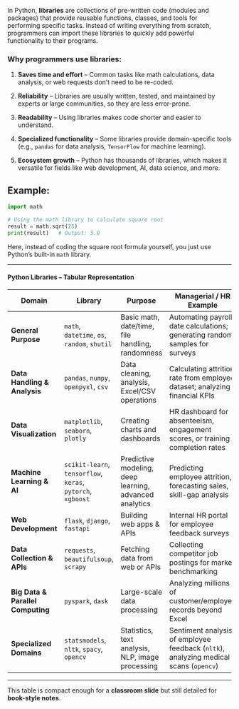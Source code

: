 In Python, **libraries** are collections of pre-written code (modules and packages) that provide reusable functions, classes, and tools for performing specific tasks. Instead of writing everything from scratch, programmers can import these libraries to quickly add powerful functionality to their programs.

### Why programmers use libraries:

1. **Saves time and effort** – Common tasks like math calculations, data analysis, or web requests don’t need to be re-coded.

2. **Reliability** – Libraries are usually written, tested, and maintained by experts or large communities, so they are less error-prone.

3. **Readability** – Using libraries makes code shorter and easier to understand.

4. **Specialized functionality** – Some libraries provide domain-specific tools (e.g., `pandas` for data analysis, `TensorFlow` for machine learning).

5. **Ecosystem growth** – Python has thousands of libraries, which makes it versatile for fields like web development, AI, data science, and more.

## Example:

```python
import math

# Using the math library to calculate square root
result = math.sqrt(25)
print(result)   # Output: 5.0
```

Here, instead of coding the square root formula yourself, you just use Python’s built-in `math` library.

---

#### Python Libraries – Tabular Representation

| **Domain**                        | **Library**                                                 | **Purpose**                                            | **Managerial / HR Example**                                                          |
| --------------------------------- | ----------------------------------------------------------- | ------------------------------------------------------ | ------------------------------------------------------------------------------------ |
| **General Purpose**               | `math`, `datetime`, `os`, `random`, `shutil`                | Basic math, date/time, file handling, randomness       | Automating payroll date calculations; generating random samples for surveys          |
| **Data Handling & Analysis**      | `pandas`, `numpy`, `openpyxl`, `csv`                        | Data cleaning, analysis, Excel/CSV operations          | Calculating attrition rate from employee dataset; analyzing financial KPIs           |
| **Data Visualization**            | `matplotlib`, `seaborn`, `plotly`                           | Creating charts and dashboards                         | HR dashboard for absenteeism, engagement scores, or training completion rates        |
| **Machine Learning & AI**         | `scikit-learn`, `tensorflow`, `keras`, `pytorch`, `xgboost` | Predictive modeling, deep learning, advanced analytics | Predicting employee attrition, forecasting sales, skill-gap analysis                 |
| **Web Development**               | `flask`, `django`, `fastapi`                                | Building web apps & APIs                               | Internal HR portal for employee feedback surveys                                     |
| **Data Collection & APIs**        | `requests`, `beautifulsoup`, `scrapy`                       | Fetching data from web or APIs                         | Collecting competitor job postings for market benchmarking                           |
| **Big Data & Parallel Computing** | `pyspark`, `dask`                                           | Large-scale data processing                            | Analyzing millions of customer/employee records beyond Excel                         |
| **Specialized Domains**           | `statsmodels`, `nltk`, `spacy`, `opencv`                    | Statistics, text analysis, NLP, image processing       | Sentiment analysis of employee feedback (`nltk`), analyzing medical scans (`opencv`) |

---

This table is compact enough for a **classroom slide** but still detailed for **book-style notes**.




